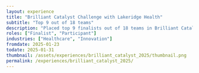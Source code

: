 ```yaml
---
layout: experience
title: "Brilliant Catalyst Challenge with Lakeridge Health"
subtitle: "Top 9 out of 18 teams"
description: "Placed top 9 finalists out of 18 teams in Brilliant Catalyst's Pitch Challenge in tackling Lakeridge Health challenges"
roles: ["Finalist", "Participant"]
industries: ["Healthcare", "Innovation"]
fromdate: 2025-01-23
todate: 2025-01-31
thumbnail: /assets/experiences/brilliant_catalyst_2025/thumbnail.png
permalink: /experiences/brilliant_catalyst_2025/
---
```



